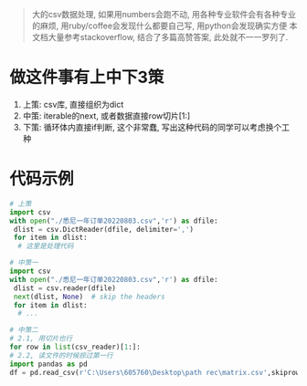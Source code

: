 > 大的csv数据处理, 如果用numbers会跑不动, 用各种专业软件会有各种专业的麻烦, 用ruby/coffee会发现什么都要自己写, 用python会发现确实方便
> 本文档大量参考stackoverflow, 结合了多篇高赞答案, 此处就不一一罗列了.


# 做这件事有上中下3策
1. 上策: csv库, 直接组织为dict
2. 中策: iterable的next, 或者数据直接row切片[1:]
3. 下策: 循环体内直接if判断, 这个非常蠢, 写出这种代码的同学可以考虑换个工种


# 代码示例
```python
# 上策
import csv
with open("./悉尼一年订单20220803.csv",'r') as dfile:
 dlist = csv.DictReader(dfile, delimiter=',')
 for item in dlist:
  # 这里是处理代码

# 中策一
import csv
with open("./悉尼一年订单20220803.csv",'r') as dfile:
 dlist = csv.reader(dfile)
 next(dlist, None)  # skip the headers
 for item in dlist:
  # ...

# 中策二
# 2.1, 用切片也行
for row in list(csv_reader)[1:]:
# 2.2, 读文件的时候掠过第一行
import pandas as pd
df = pd.read_csv(r'C:\Users\605760\Desktop\path rec\matrix.csv',skiprows=1)


```
